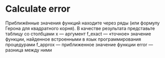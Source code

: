 # Calculate error

Приближённые значения функций находите через ряды (или формулу Герона для квадратного корня). В качестве результата представьте таблицу со столбцами 
x — аргумент 
f_exact — «точное» значение функции, найденное встроенными в язык программирования процедурами
f_approx — приближенное значение функции
error — разница между ними
